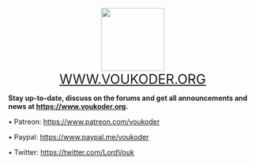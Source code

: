 <p align="center"><img src="https://www.voukoder.org/__resources/logo128.png" width="128" height="128">
<br><a href="https://www.voukoder.org" style="font-size:20pt;">WWW.VOUKODER.ORG</a></p>

**Stay up-to-date, discuss on the forums and get all announcements and news at https://www.voukoder.org.**

&bull; Patreon: https://www.patreon.com/voukoder

&bull; Paypal: https://www.paypal.me/voukoder

&bull; Twitter: https://twitter.com/LordVouk
